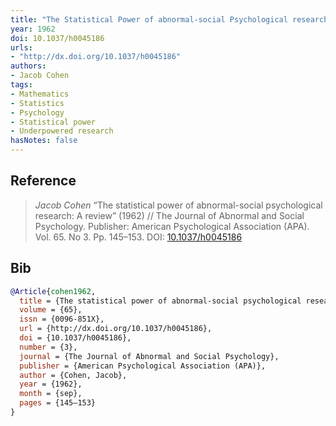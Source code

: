 ```yaml
---
title: "The Statistical Power of abnormal-social Psychological research: A Review"
year: 1962
doi: 10.1037/h0045186
urls:
- "http://dx.doi.org/10.1037/h0045186"
authors:
- Jacob Cohen
tags:
- Mathematics
- Statistics
- Psychology
- Statistical power
- Underpowered research
hasNotes: false
---
```


## Reference

> <i>Jacob Cohen</i> “The statistical power of abnormal-social psychological research: A review” (1962) // The Journal of Abnormal and Social Psychology. Publisher: American Psychological Association (APA). Vol.&nbsp;65. No&nbsp;3. Pp.&nbsp;145–153. DOI:&nbsp;<a href='https://doi.org/10.1037/h0045186'>10.1037/h0045186</a>

## Bib

```bib
@Article{cohen1962,
  title = {The statistical power of abnormal-social psychological research: A review},
  volume = {65},
  issn = {0096-851X},
  url = {http://dx.doi.org/10.1037/h0045186},
  doi = {10.1037/h0045186},
  number = {3},
  journal = {The Journal of Abnormal and Social Psychology},
  publisher = {American Psychological Association (APA)},
  author = {Cohen, Jacob},
  year = {1962},
  month = {sep},
  pages = {145–153}
}
```
